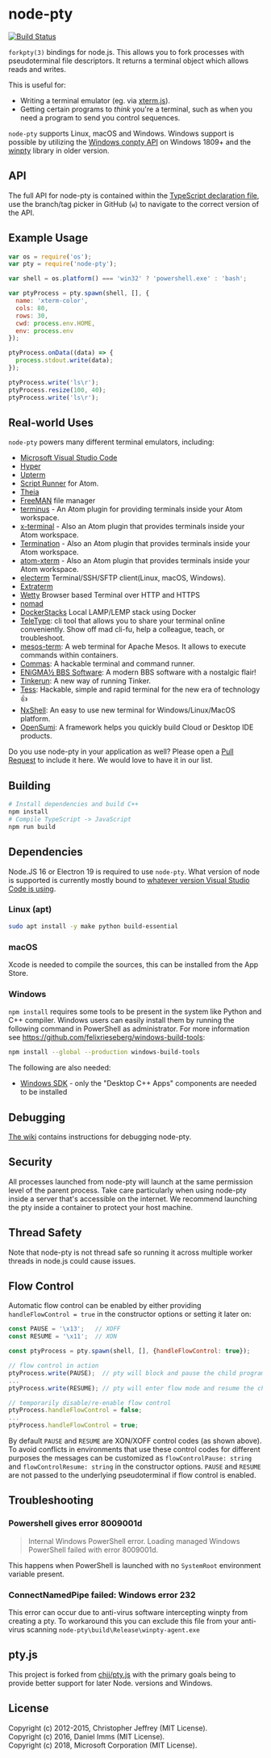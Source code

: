# node-pty

[![Build Status](https://dev.azure.com/vscode/node-pty/_apis/build/status/Microsoft.node-pty?branchName=main)](https://dev.azure.com/vscode/node-pty/_build/latest?definitionId=11&branchName=main)

`forkpty(3)` bindings for node.js. This allows you to fork processes with pseudoterminal file descriptors. It returns a terminal object which allows reads and writes.

This is useful for:

- Writing a terminal emulator (eg. via [xterm.js](https://github.com/sourcelair/xterm.js)).
- Getting certain programs to *think* you're a terminal, such as when you need a program to send you control sequences.

`node-pty` supports Linux, macOS and Windows. Windows support is possible by utilizing the [Windows conpty API](https://blogs.msdn.microsoft.com/commandline/2018/08/02/windows-command-line-introducing-the-windows-pseudo-console-conpty/) on Windows 1809+ and the [winpty](https://github.com/rprichard/winpty) library in older version.

## API

The full API for node-pty is contained within the [TypeScript declaration file](https://github.com/microsoft/node-pty/blob/main/typings/node-pty.d.ts), use the branch/tag picker in GitHub (`w`) to navigate to the correct version of the API.

## Example Usage

```js
var os = require('os');
var pty = require('node-pty');

var shell = os.platform() === 'win32' ? 'powershell.exe' : 'bash';

var ptyProcess = pty.spawn(shell, [], {
  name: 'xterm-color',
  cols: 80,
  rows: 30,
  cwd: process.env.HOME,
  env: process.env
});

ptyProcess.onData((data) => {
  process.stdout.write(data);
});

ptyProcess.write('ls\r');
ptyProcess.resize(100, 40);
ptyProcess.write('ls\r');
```

## Real-world Uses

`node-pty` powers many different terminal emulators, including:

- [Microsoft Visual Studio Code](https://code.visualstudio.com)
- [Hyper](https://hyper.is/)
- [Upterm](https://github.com/railsware/upterm)
- [Script Runner](https://github.com/ioquatix/script-runner) for Atom.
- [Theia](https://github.com/theia-ide/theia)
- [FreeMAN](https://github.com/matthew-matvei/freeman) file manager
- [terminus](https://atom.io/packages/terminus) - An Atom plugin for providing terminals inside your Atom workspace.
- [x-terminal](https://atom.io/packages/x-terminal) - Also an Atom plugin that provides terminals inside your Atom workspace.
- [Termination](https://atom.io/packages/termination) - Also an Atom plugin that provides terminals inside your Atom workspace.
- [atom-xterm](https://atom.io/packages/atom-xterm) - Also an Atom plugin that provides terminals inside your Atom workspace.
- [electerm](https://github.com/electerm/electerm) Terminal/SSH/SFTP client(Linux, macOS, Windows).
- [Extraterm](http://extraterm.org/)
- [Wetty](https://github.com/krishnasrinivas/wetty) Browser based Terminal over HTTP and HTTPS
- [nomad](https://github.com/lukebarnard1/nomad-term)
- [DockerStacks](https://github.com/sfx101/docker-stacks) Local LAMP/LEMP stack using Docker
- [TeleType](https://github.com/akshaykmr/TeleType): cli tool that allows you to share your terminal online conveniently. Show off mad cli-fu, help a colleague, teach, or troubleshoot.
- [mesos-term](https://github.com/criteo/mesos-term): A web terminal for Apache Mesos. It allows to execute commands within containers.
- [Commas](https://github.com/CyanSalt/commas): A hackable terminal and command runner.
- [ENiGMA½ BBS Software](https://github.com/NuSkooler/enigma-bbs): A modern BBS software with a nostalgic flair!
- [Tinkerun](https://github.com/tinkerun/tinkerun): A new way of running Tinker.
- [Tess](https://tessapp.dev): Hackable, simple and rapid terminal for the new era of technology 👍
- [NxShell](https://nxshell.github.io/): An easy to use new terminal for Windows/Linux/MacOS platform.
- [OpenSumi](https://github.com/opensumi/core): A framework helps you quickly build Cloud or Desktop IDE products.

Do you use node-pty in your application as well? Please open a [Pull Request](https://github.com/Tyriar/node-pty/pulls) to include it here. We would love to have it in our list.

## Building

```bash
# Install dependencies and build C++
npm install
# Compile TypeScript -> JavaScript
npm run build
```

## Dependencies

Node.JS 16 or Electron 19 is required to use `node-pty`. What version of node is supported is currently mostly bound to [whatever version Visual Studio Code is using](https://github.com/microsoft/node-pty/issues/557#issuecomment-1332193541).

### Linux (apt)

```sh
sudo apt install -y make python build-essential
```

### macOS

Xcode is needed to compile the sources, this can be installed from the App Store.

### Windows

`npm install` requires some tools to be present in the system like Python and C++ compiler. Windows users can easily install them by running the following command in PowerShell as administrator. For more information see https://github.com/felixrieseberg/windows-build-tools:

```sh
npm install --global --production windows-build-tools
```

The following are also needed:

- [Windows SDK](https://developer.microsoft.com/en-us/windows/downloads/windows-10-sdk) - only the "Desktop C++ Apps" components are needed to be installed

## Debugging

[The wiki](https://github.com/Microsoft/node-pty/wiki/Debugging) contains instructions for debugging node-pty.

## Security

All processes launched from node-pty will launch at the same permission level of the parent process. Take care particularly when using node-pty inside a server that's accessible on the internet. We recommend launching the pty inside a container to protect your host machine.

## Thread Safety

Note that node-pty is not thread safe so running it across multiple worker threads in node.js could cause issues.

## Flow Control

Automatic flow control can be enabled by either providing `handleFlowControl = true` in the constructor options or setting it later on:

```js
const PAUSE = '\x13';   // XOFF
const RESUME = '\x11';  // XON

const ptyProcess = pty.spawn(shell, [], {handleFlowControl: true});

// flow control in action
ptyProcess.write(PAUSE);  // pty will block and pause the child program
...
ptyProcess.write(RESUME); // pty will enter flow mode and resume the child program

// temporarily disable/re-enable flow control
ptyProcess.handleFlowControl = false;
...
ptyProcess.handleFlowControl = true;
```

By default `PAUSE` and `RESUME` are XON/XOFF control codes (as shown above). To avoid conflicts in environments that use these control codes for different purposes the messages can be customized as `flowControlPause: string` and `flowControlResume: string` in the constructor options. `PAUSE` and `RESUME` are not passed to the underlying pseudoterminal if flow control is enabled.

## Troubleshooting

### Powershell gives error 8009001d

> Internal Windows PowerShell error.  Loading managed Windows PowerShell failed with error 8009001d.

This happens when PowerShell is launched with no `SystemRoot` environment variable present.

### ConnectNamedPipe failed: Windows error 232

This error can occur due to anti-virus software intercepting winpty from creating a pty. To workaround this you can exclude this file from your anti-virus scanning `node-pty\build\Release\winpty-agent.exe`

## pty.js

This project is forked from [chjj/pty.js](https://github.com/chjj/pty.js) with the primary goals being to provide better support for later Node. versions and Windows.

## License

Copyright (c) 2012-2015, Christopher Jeffrey (MIT License).<br>
Copyright (c) 2016, Daniel Imms (MIT License).<br>
Copyright (c) 2018, Microsoft Corporation (MIT License).

